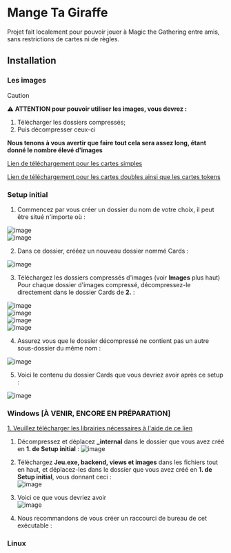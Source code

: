 # Mange Ta Giraffe

Projet fait localement pour pouvoir jouer à Magic the Gathering entre amis, sans restrictions de cartes ni de règles.

## Installation

### Les images
> [!caution]
> :warning: **ATTENTION pour pouvoir utiliser les images, vous devrez :**
> 1. Télécharger les dossiers compressés;
> 2. Puis décompresser ceux-ci
> 
> **Nous tenons à vous avertir que faire tout cela sera assez long, étant donné le nombre élevé d'images**

[Lien de téléchargement pour les cartes simples](https://send.tresorit.com/a#FitmIVlsXBsb8JQEZQz4CA)  

[Lien de téléchargement pour les cartes doubles ainsi que les cartes tokens](https://send.tresorit.com/a#8kaGkte37q5MaA9FJBM8qA)

### Setup initial
1. Commencez par vous créer un dossier du nom de votre choix, il peut être situé n'importe où :  
   
![image](./.guide/1_1.png)  
![image](./.guide/1_2.png)  

2. Dans ce dossier, crééez un nouveau dossier nommé Cards :  

![image](./.guide/2_2.png)  

3. Téléchargez les dossiers compressés d'images (voir **Images** plus haut) Pour chaque dossier d'images compressé, décompressez-le directement dans le dossier Cards de **2.** :  

![image](./.guide/3_1.png)  
![image](./.guide/3_2.png)  
![image](./.guide/3_3.png)  
![image](./.guide/3_4.png)  

4. Assurez vous que le dossier décompressé ne contient pas un autre sous-dossier du même nom :
   
![image](./.guide/4_1.png)  
  
5. Voici le contenu du dossier Cards que vous devriez avoir après ce setup :

![image](./.guide/4_2.png)  




### Windows [À VENIR, ENCORE EN PRÉPARATION]
[1. Veuillez télécharger les librairies nécessaires à l'aide de ce lien](https://send.tresorit.com/a#yYGXy_IRqBzP_z6kvLComw)

1. Décompressez et déplacez **_internal** dans le dossier que vous avez créé en **1. de Setup initial** :
![image](./.guide/5_1.png)  

1. Téléchargez **Jeu.exe, backend, views et images** dans les fichiers tout en haut, et déplacez-les dans le dossier que vous avez créé en **1. de Setup initial**, vous donnant ceci :  
![image](./.guide/5_2.png) 
   
1. Voici ce que vous devriez avoir  
![image](./.guide/5_3.png) 

2. Nous recommandons de vous créer un raccourci de bureau de cet exécutable :  


### Linux
